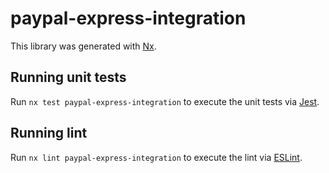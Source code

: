 # paypal-express-integration

This library was generated with [Nx](https://nx.dev).

## Running unit tests

Run `nx test paypal-express-integration` to execute the unit tests via [Jest](https://jestjs.io).

## Running lint

Run `nx lint paypal-express-integration` to execute the lint via [ESLint](https://eslint.org/).
